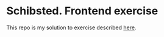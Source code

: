 # Schibsted. Frontend exercise  

This repo is my solution to exercise described [here](https://github.com/scm-spain/Frontend-Exercise).  
